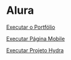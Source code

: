 # Alura

 <a href="https://biiasaants.github.io/Alura/Portfolio/index.html"> Executar o Portfólio 
 
  <a href="https://biiasaants.github.io/Alura/Responsividade/index.html"> Executar Página Mobile 
  
   <a href="https://biiasaants.github.io/Alura/Projeto Hydra/index.html"> Executar Projeto Hydra
 
